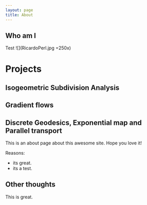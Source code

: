 ```yaml
---
layout: page
title: About
---
```


## Who am I

Test
![](RicardoPerl.jpg =250x)

# Projects

## Isogeometric Subdivision Analysis


## Gradient flows

## Discrete Geodesics, Exponential map and Parallel transport

This is an about page about this awesome site.
Hope you love it!

Reasons:
- its great.
- its a test.

## Other thoughts

This is great.
